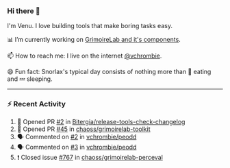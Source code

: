 ### Hi there 👋

I'm Venu. I love building tools that make boring tasks easy.

📊 I’m currently working on [GrimoireLab and it's components](https://chaoss.github.io/grimoirelab).

📫 How to reach me: I live on the internet [@vchrombie](https://www.google.co.in/search?q=vchrombie).

😄 Fun fact: Snorlax's typical day consists of nothing more than :doughnut: eating and :zzz: sleeping.

---

### :zap: Recent Activity

<!--START_SECTION:activity-->
1. 💪 Opened PR [#2](https://github.com/Bitergia/release-tools-check-changelog/pull/2) in [Bitergia/release-tools-check-changelog](https://github.com/Bitergia/release-tools-check-changelog)
2. 💪 Opened PR [#45](https://github.com/chaoss/grimoirelab-toolkit/pull/45) in [chaoss/grimoirelab-toolkit](https://github.com/chaoss/grimoirelab-toolkit)
3. 🗣 Commented on [#2](https://github.com/vchrombie/peodd/issues/2) in [vchrombie/peodd](https://github.com/vchrombie/peodd)
4. 🗣 Commented on [#3](https://github.com/vchrombie/peodd/issues/3) in [vchrombie/peodd](https://github.com/vchrombie/peodd)
5. ❗️ Closed issue [#767](https://github.com/chaoss/grimoirelab-perceval/issues/767) in [chaoss/grimoirelab-perceval](https://github.com/chaoss/grimoirelab-perceval)
<!--END_SECTION:activity-->

<!--
**vchrombie/vchrombie** is a ✨ _special_ ✨ repository because its `README.md` (this file) appears on your GitHub profile.

Here are some ideas to get you started:

- 🔭 I’m currently working on ...
- 🌱 I’m currently learning ...
- 👯 I’m looking to collaborate on ...
- 🤔 I’m looking for help with ...
- 💬 Ask me about ...
- 📫 How to reach me: ...
- 😄 Pronouns: ...
- ⚡ Fun fact: ...
-->
